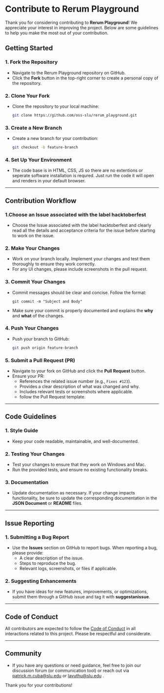 # Contribute to Rerum Playground

Thank you for considering contributing to **Rerum Playground**! We appreciate your interest in improving the project. Below are some guidelines to help you make the most out of your contribution.

## Getting Started

### 1. Fork the Repository
- Navigate to the Rerum Playground repository on GitHub.
- Click the **Fork** button in the top-right corner to create a personal copy of the repository.

### 2. Clone Your Fork
- Clone the repository to your local machine:
  ```bash
  git clone https://github.com/oss-slu/rerum_playground.git
  ```

### 3. Create a New Branch
- Create a new branch for your contribution:
  ```bash
  git checkout -b feature-branch
  ```

### 4. Set Up Your Environment
- The code base is in HTML, CSS, JS so there are no extentions or seperate software installation is requred. Just run the code it will open and renders in your default browser.

---

## Contribution Workflow

### 1.Choose an Issue associated with the label **hacktoberfest**
- Choose the Issue associated with the label hacktoberfest and clearly read all the details and acceptance criteria for the issue before starting to work on the issue.
  
### 2. Make Your Changes
- Work on your branch locally. Implement your changes and test them thoroughly to ensure they work correctly.
- For any UI changes, please include screenshots in the pull request.

### 3. Commit Your Changes
- Commit messages should be clear and concise. Follow the format:
  ```
  git commit -m "Subject and Body"
  ```
- Make sure your commit is properly documented and explains the **why** and **what** of the changes.

### 4. Push Your Changes
- Push your branch to GitHub:
  ```bash
  git push origin feature-branch
  ```

### 5. Submit a Pull Request (PR)
- Navigate to your fork on GitHub and click the **Pull Request** button.
- Ensure your PR:
  - References the related issue number (e.g., `Fixes #123`).
  - Provides a clear description of what was changed and why.
  - Includes relevant tests or screenshots where applicable.
  - follow the Pull Request template.

---

## Code Guidelines

### 1. Style Guide
- Keep your code readable, maintainable, and well-documented.

### 2. Testing Your Changes
- Test your changes to ensure that they work on Windows and Mac.
- Run the provided tests, and ensure no existing functionality breaks.

### 3. Documentation
- Update documentation as necessary. If your change impacts functionality, be sure to update the corresponding documentation in the **JSON Document** or **README** files.

---

## Issue Reporting

### 1. Submitting a Bug Report
- Use the **Issues** section on GitHub to report bugs. When reporting a bug, please provide:
  - A clear description of the issue.
  - Steps to reproduce the bug.
  - Relevant logs, screenshots, or files if applicable.

### 2. Suggesting Enhancements
- If you have ideas for new features, improvements, or optimizations, submit them through a GitHub issue and tag it with **suggestanissue**.

---

## Code of Conduct

All contributors are expected to follow the [Code of Conduct](https://github.com/oss-slu/rerum-playground/blob/main/Code_Of_Conduct.md) in all interactions related to this project. Please be respectful and considerate.

---

## Community

- If you have any questions or need guidance, feel free to join our discussion forum (or communication tool) or reach out via patrick.m.cuba@slu.edu or lavuthu@slu.edu .
  
Thank you for your contributions!
